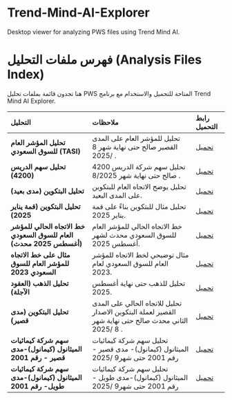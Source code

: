 # Trend-Mind-AI-Explorer
Desktop viewer for analyzing PWS files using Trend Mind AI.

# فهرس ملفات التحليل (Analysis Files Index)

هنا تجدون قائمة بملفات تحليل PWS المتاحة للتحميل والاستخدام مع برنامج Trend Mind AI Explorer.

| التحليل | ملاحظات | رابط التحميل |
| :--- | :--- | :--- |
| **تحليل المؤشر العام للسوق السعودي (TASI)** | تحليل للمؤشر العام على المدى القصير صالح حتى نهاية شهر 8 /2025 . | [تحميل](https://raw.githubusercontent.com/ECTI-DATA/Trend-Mind-AI-Explorer/main/Analyses/TASI_SR_ShortTerm.pws) |
| **تحليل سهم الدريس (4200)** | تحليل سهم شركة الدريس 4200 صالح حتى نهاية شهر 8/2025 . | [تحميل](https://raw.githubusercontent.com/ECTI-DATA/Trend-Mind-AI-Explorer/main/Analyses/AlDrees_ShortTerm_4200.pws) |
| **تحليل البتكوين (مدى بعيد)** | تحليل يوضح الاتجاه العام للبتكوين على المدى البعيد. | [تحميل](https://raw.githubusercontent.com/ECTI-DATA/Trend-Mind-AI-Explorer/main/Analyses/BTC-USDT_Long_Term.pws) |
| **تحليل البتكوين (قمة يناير 2025)** | تحليل مثال للبتكوين بناءً على قمة يناير 2025. | [تحميل](https://raw.githubusercontent.com/ECTI-DATA/Trend-Mind-AI-Explorer/main/Analyses/BTC-USDT_Jan2025_Peak.pws) |
| **خط الاتجاه الحالي للمؤشر العام للسوق السعودي (أغسطس 2025 محدث)** | خط الاتجاه الحالي للمؤشر العام للسوق السعودي محدث لشهر أغسطس 2025. | [تحميل](https://raw.githubusercontent.com/ECTI-DATA/Trend-Mind-AI-Explorer/main/Analyses/TASI_current_trend_line.pws) |
| **مثال على خط الاتجاه للمؤشر العام للسوق السعودي 2023** | مثال توضيحي لخط الاتجاه للمؤشر العام للسوق السعودي لعام 2023. | [تحميل](https://raw.githubusercontent.com/ECTI-DATA/Trend-Mind-AI-Explorer/main/Analyses/TASI_trend_line_sample.pws) |
| **تحليل الذهب (العقود الآجلة)** | تحليل للذهب حتى نهاية أغسطس 2025. | [تحميل](https://raw.githubusercontent.com/ECTI-DATA/Trend-Mind-AI-Explorer/main/Analyses/Gold_future.pws) |
| **تحليل البتكوين (مدى قصير)** | تحليل للاتجاه الحالي على المدى القصير لعملة البتكوين الاصدار الثاني محدث  صالح حتى نهاية شهر 8 /2025 . | [تحميل](https://raw.githubusercontent.com/ECTI-DATA/Trend-Mind-AI-Explorer/main/Analyses/BTC-USDT_Short_term_updated-AUG2025.pws) |
| **سهم شركة كيمائيات الميثانول (كيمانول)-مدى قصير - رقم 2001** |  تحليل سهم شركة كيمائيات الميثانول (كيمانول)- مدى قصير - رقم 2001 حتى شهر9 /2025 | [تحميل](https://raw.githubusercontent.com/ECTI-DATA/2001.SR_Short_Trerm.pws) |
| **سهم شركة كيمائيات الميثانول (كيمانول)-مدى طويل- رقم 2001** |  تحليل سهم شركة كيمائيات الميثانول (كيمانول)-مدى طويل - رقم 2001 حتى شهر9 /2025 | [تحميل](https://raw.githubusercontent.com/ECTI-DATA/2001.SR_Long_term.pws) |
